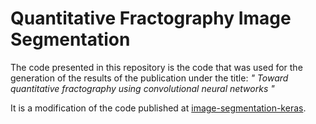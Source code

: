 # Quantitative Fractography Image Segmentation

The code presented in this repository is the code that was used for the generation of the results of the publication under the title: _" Toward quantitative fractography using convolutional neural networks "_

It is a modification of the code published at [image-segmentation-keras](https://github.com/divamgupta/image-segmentation-keras).

